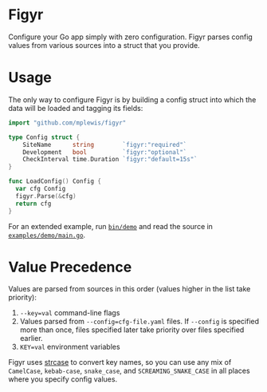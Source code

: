 # Figyr

Configure your Go app simply with zero configuration. Figyr parses config values
from various sources into a struct that you provide.

# Usage

The only way to configure Figyr is by building a config struct into which the
data will be loaded and tagging its fields:

```go
import "github.com/mplewis/figyr"

type Config struct {
	SiteName      string        `figyr:"required"`
	Development   bool          `figyr:"optional"`
	CheckInterval time.Duration `figyr:"default=15s"`
}

func LoadConfig() Config {
  var cfg Config
  figyr.Parse(&cfg)
  return cfg
}
```

For an extended example, run [`bin/demo`](bin/demo) and read the source in
[`examples/demo/main.go`](examples/demo/main.go).

# Value Precedence

Values are parsed from sources in this order (values higher in the list take
priority):

1. `--key=val` command-line flags
2. Values parsed from `--config=cfg-file.yaml` files. If `--config` is specified
   more than once, files specified later take priority over files specified
   earlier.
3. `KEY=val` environment variables

Figyr uses [strcase](https://github.com/iancoleman/strcase) to convert key
names, so you can use any mix of `CamelCase`, `kebab-case`, `snake_case`, and
`SCREAMING_SNAKE_CASE` in all places where you specify config values.
